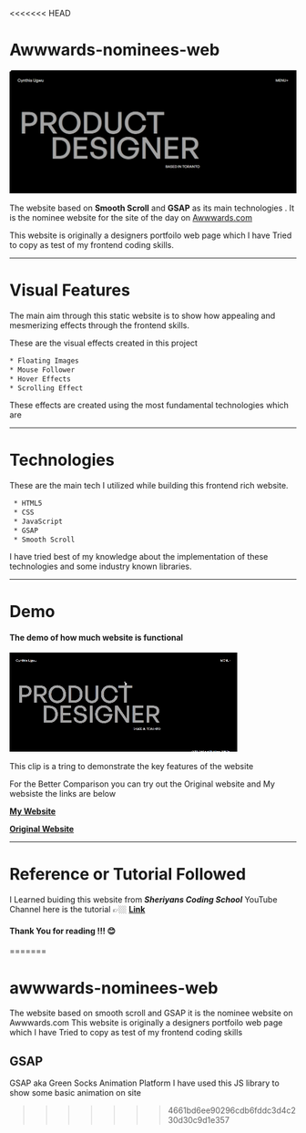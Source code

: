 <<<<<<< HEAD
# Awwwards-nominees-web


![Alt text](<Screenshot 2023-12-20 001443-1.png>)


The website based on **Smooth Scroll** and **GSAP** as its main technologies . It is the nominee website for the site of the day on [Awwwards.com](https://www.awwwards.com/)

This website is originally a designers portfoilo web page which I have Tried to copy as test of my frontend coding skills.

---------------------------------------

# Visual Features

The main aim through this static website is to show how appealing and mesmerizing effects through the frontend skills.

These are the visual effects created in this project

    * Floating Images
    * Mouse Follower
    * Hover Effects
    * Scrolling Effect

These effects are created using the most fundamental technologies which are 

---------------------------------------

# Technologies

 These are the main tech I utilized while building this frontend rich website.

     * HTML5
     * CSS
     * JavaScript
     * GSAP
     * Smooth Scroll

I have tried best of my knowledge about the implementation of these technologies and some industry known libraries.

---------------------------------------

# Demo

#### The demo of how much website is functional

![Alt text](<Recording 2023-09-29 230358-1.gif>)

This clip is a tring to demonstrate the key features of the website

For the Better Comparison you can try out the Original website and My websiste the links are below

[**My Website**](https://ratnesh003.github.io/awwwards-nominees-web/)

[**Original Website**](https://cynthiaugwu.com/)

---------------------------------------

# Reference or Tutorial Followed

I Learned buiding this website from _**Sheriyans Coding School**_ YouTube Channel here is the tutorial 👉🏼 [**Link**](https://youtu.be/InvSEpJUXu4?si=QoV12XsVFYYGd9wu)


#### Thank You for reading !!! 😊
=======
# awwwards-nominees-web
The website based on smooth scroll and GSAP it is the nominee website on Awwwards.com 
This website is originally a designers portfoilo web page which I have Tried to copy as test of my frontend coding skills

## GSAP 
GSAP aka Green Socks Animation Platform I have used this JS library to show some basic animation on site 
>>>>>>> 4661bd6ee90296cdb6fddc3d4c230d30c9d1e357
